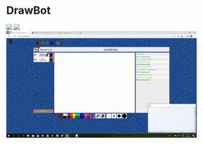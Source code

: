 <h1>DrawBot</h1>
<img src="gifs/farner.gif">
<img src="gifs/office.gif">
<img src="gifs/celebrity.gif">